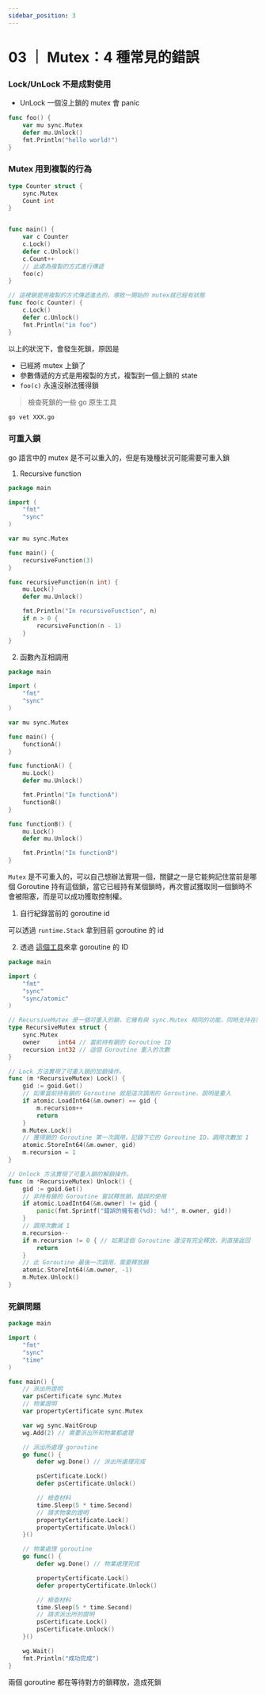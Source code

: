 ```yaml
---
sidebar_position: 3
---
```


# 03 ｜ Mutex：4 種常見的錯誤

### Lock/UnLock 不是成對使用

- UnLock 一個沒上鎖的 mutex 會 panic

```go
func foo() {
    var mu sync.Mutex
    defer mu.Unlock()
    fmt.Println("hello world!")
}
```

### Mutex 用到複製的行為

```go
type Counter struct {
    sync.Mutex
    Count int
}


func main() {
    var c Counter
    c.Lock()
    defer c.Unlock()
    c.Count++
    // 此處為複製的方式進行傳遞
    foo(c)
}

// 這裡鎖是用複製的方式傳遞進去的，導致一開始的 mutex就已經有狀態
func foo(c Counter) {
    c.Lock()
    defer c.Unlock()
    fmt.Println("in foo")
}
```

以上的狀況下，會發生死鎖，原因是

- 已經將 mutex 上鎖了
- 參數傳遞的方式是用複製的方式，複製到一個上鎖的 state
- `foo(c)` 永遠沒辦法獲得鎖

> 檢查死鎖的一些 go 原生工具

```bash
go vet XXX.go
```

### 可重入鎖

go 語言中的 mutex 是不可以重入的，但是有幾種狀況可能需要可重入鎖

1. Recursive function

```go
package main

import (
    "fmt"
    "sync"
)

var mu sync.Mutex

func main() {
    recursiveFunction(3)
}

func recursiveFunction(n int) {
    mu.Lock()
    defer mu.Unlock()

    fmt.Println("In recursiveFunction", n)
    if n > 0 {
        recursiveFunction(n - 1)
    }
}

```

2. 函數內互相調用

```go
package main

import (
    "fmt"
    "sync"
)

var mu sync.Mutex

func main() {
    functionA()
}

func functionA() {
    mu.Lock()
    defer mu.Unlock()

    fmt.Println("In functionA")
    functionB()
}

func functionB() {
    mu.Lock()
    defer mu.Unlock()

    fmt.Println("In functionB")
}

```

`Mutex` 是不可重入的，可以自己想辦法實現一個，關鍵之一是它能夠記住當前是哪個 Goroutine 持有這個鎖，當它已經持有某個鎖時，再次嘗試獲取同一個鎖時不會被阻塞，而是可以成功獲取控制權。

1. 自行紀錄當前的 goroutine id

可以透過 `runtime.Stack` 拿到目前 goroutine 的 id

2. 透過 [這個工具](https://github.com/petermattis/goid)來拿 goroutine 的 ID

```go
package main

import (
	"fmt"
	"sync"
	"sync/atomic"
)

// RecursiveMutex 是一個可重入的鎖，它擁有與 sync.Mutex 相同的功能，同時支持在同一 Goroutine 中多次獲取鎖。
type RecursiveMutex struct {
    sync.Mutex
    owner     int64 // 當前持有鎖的 Goroutine ID
    recursion int32 // 這個 Goroutine 重入的次數
}

// Lock 方法實現了可重入鎖的加鎖操作。
func (m *RecursiveMutex) Lock() {
    gid := goid.Get()
    // 如果當前持有鎖的 Goroutine 就是這次調用的 Goroutine，說明是重入
    if atomic.LoadInt64(&m.owner) == gid {
        m.recursion++
        return
    }
    m.Mutex.Lock()
    // 獲得鎖的 Goroutine 第一次調用，記錄下它的 Goroutine ID，調用次數加 1
    atomic.StoreInt64(&m.owner, gid)
    m.recursion = 1
}

// Unlock 方法實現了可重入鎖的解鎖操作。
func (m *RecursiveMutex) Unlock() {
    gid := goid.Get()
    // 非持有鎖的 Goroutine 嘗試釋放鎖，錯誤的使用
    if atomic.LoadInt64(&m.owner) != gid {
        panic(fmt.Sprintf("錯誤的擁有者(%d): %d!", m.owner, gid))
    }
    // 調用次數減 1
    m.recursion--
    if m.recursion != 0 { // 如果這個 Goroutine 還沒有完全釋放，則直接返回
        return
    }
    // 此 Goroutine 最後一次調用，需要釋放鎖
    atomic.StoreInt64(&m.owner, -1)
    m.Mutex.Unlock()
}

```

### 死鎖問題

```go
package main

import (
	"fmt"
	"sync"
	"time"
)

func main() {
	// 派出所證明
	var psCertificate sync.Mutex
	// 物業證明
	var propertyCertificate sync.Mutex

	var wg sync.WaitGroup
	wg.Add(2) // 需要派出所和物業都處理

	// 派出所處理 goroutine
	go func() {
		defer wg.Done() // 派出所處理完成

		psCertificate.Lock()
		defer psCertificate.Unlock()

		// 檢查材料
		time.Sleep(5 * time.Second)
		// 請求物業的證明
		propertyCertificate.Lock()
		propertyCertificate.Unlock()
	}()

	// 物業處理 goroutine
	go func() {
		defer wg.Done() // 物業處理完成

		propertyCertificate.Lock()
		defer propertyCertificate.Unlock()

		// 檢查材料
		time.Sleep(5 * time.Second)
		// 請求派出所的證明
		psCertificate.Lock()
		psCertificate.Unlock()
	}()

	wg.Wait()
	fmt.Println("成功完成")
}

```

兩個 goroutine 都在等待對方的鎖釋放，造成死鎖
